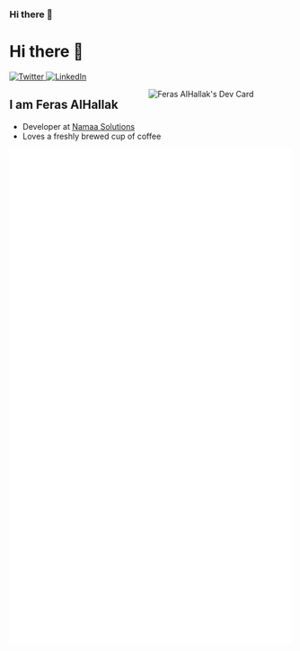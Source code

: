 ### Hi there 👋

# Hi there 👋

<div align="left">
  <a href="https://twitter.com/EngFerasHallak">
    <img
      src="https://img.shields.io/twitter/follow/omBratteng?label=Twitter&logo=twitter&style=flat-square&color=1da1f2&logoColor=ffffff"
      alt="Twitter"
    />
  </a>
  <a href="https://www.linkedin.com/in/feras-alhallak/">
    <img
      src="https://img.shields.io/static/v1?logo=linkedin&style=flat-square&color=0072b1&label=LinkedIn&message=%E2%98%86"
      alt="LinkedIn"
    />
  </a>
 


  <a href="https://app.daily.dev/Feras"><img src="https://api.daily.dev/devcards/17e10301a65b4c5d84403e60c3508c60.png?r=4fh" 
                                             width="256"
      align="right"
                                              alt="Feras AlHallak's Dev Card"/></a>
</div>

## I am Feras AlHallak

- Developer at [Namaa Solutions](https://namaa-solutions.com/)
- Loves a freshly brewed cup of coffee

![Metrics](https://raw.githubusercontent.com/omBratteng/omBratteng/github-metrics/github-metrics.svg)




<!--
**Feras-alhallak/Feras-alhallak** is a ✨ _special_ ✨ repository because its `README.md` (this file) appears on your GitHub profile.

Here are some ideas to get you started:

- 🔭 I’m currently working on ...
- 🌱 I’m currently learning ...
- 👯 I’m looking to collaborate on ...
- 🤔 I’m looking for help with ...
- 💬 Ask me about ...
- 📫 How to reach me: ...
- 😄 Pronouns: ...
- ⚡ Fun fact: ...
-->
